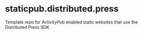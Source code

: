 # staticpub.distributed.press
Template repo for ActivityPub enabled static websites that use the Distributed Press SDK
